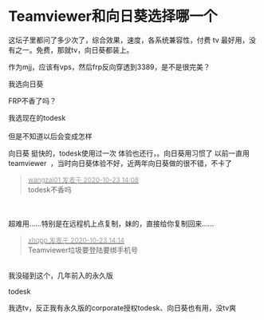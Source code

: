 # Teamviewer和向日葵选择哪一个


这坛子里都问了多少次了，综合效果，速度，各系统兼容性，付费 tv 最好用，没有之一。免费，那就tv，向日葵都装上。

作为mjj，应该有vps，然后frp反向穿透到3389，是不是很完美？

我选向日葵<img src="static/image/smiley/default/lol.gif" smilieid="12" border="0" alt="" />

FRP不香了吗？

我选现在的todesk<br />
<br />
但是不知道以后会变成怎样

向日葵 挺快的，todesk使用过一次 体验也还行，。向日葵用习惯了 以前一直用teamviewer&nbsp;&nbsp;，当时向日葵体验不好，近两年向日葵做的很不错，不卡了

<div class="quote"><blockquote><font size="2"><a href="https://www.hostloc.com/forum.php?mod=redirect&amp;goto=findpost&amp;pid=9340978&amp;ptid=757589" target="_blank"><font color="#999999">wangzai01 发表于 2020-10-23 14:08</font></a></font><br />
todesk不香吗</blockquote></div><br />
<br />
超难用……特别是在远程机上点复制，妹的，直接给你复制回来……

<div class="quote"><blockquote><font size="2"><a href="https://www.hostloc.com/forum.php?mod=redirect&amp;goto=findpost&amp;pid=9341008&amp;ptid=757589" target="_blank"><font color="#999999">xhqpp 发表于 2020-10-23 14:14</font></a></font><br />
Teamviewer垃圾要登陆要绑手机号</blockquote></div><br />
我没碰到这个，几年前入的永久版

todesk

我选tv，反正我有永久版的corporate授权<img src="static/image/smiley/default/lol.gif" smilieid="12" border="0" alt="" />todesk、向日葵也有用，没tv爽
